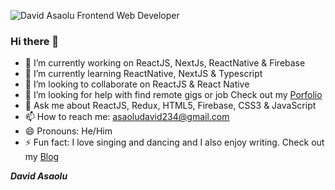 ![David Asaolu Frontend Web Developer](https://user-images.githubusercontent.com/67129211/139619740-04505960-d01c-41a1-b7fd-476927339736.png)


### Hi there 👋

- 🔭 I’m currently working on ReactJS, NextJs, ReactNative & Firebase 
- 🌱 I’m currently learning  ReactNative, NextJS & Typescript
- 👯 I’m looking to collaborate on  ReactJS & React Native
- 🤔 I’m looking for help with find remote gigs or job Check out my [Porfolio](https://david-asaolu.vercel.app/)
- 💬 Ask me about ReactJS, Redux, HTML5, Firebase, CSS3 & JavaScript
- 📫 How to reach me: asaoludavid234@gmail.com
- 😄 Pronouns: He/Him
- ⚡ Fun fact: I love singing and dancing and I also enjoy writing. Check out my [Blog](https://dev.to/arshadayvid)

***David Asaolu***

